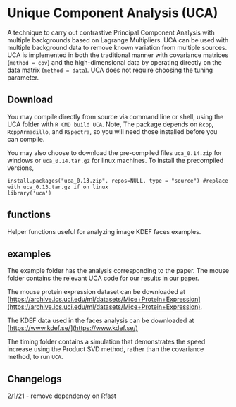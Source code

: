 # Unique Component Analysis (UCA)

A technique to carry out contrastive Principal Component Analysis with multiple backgrounds based on Lagrange Multipliers.
UCA can be used with multiple background data to remove known variation from multiple sources. UCA is implemented in both the traditional manner with covariance matrices (`method = cov`) and the high-dimensional data by operating directly on the data matrix (`method = data`). UCA does not require choosing the tuning parameter.

##  Download
You may compile directly from source via command line or shell, using the UCA folder with `R CMD build UCA`. Note, The package depends on `Rcpp`, `RcppArmadillo`, and `RSpectra`, so you will need those installed before you can compile.

 You may also choose to download the pre-compiled files `uca_0.14.zip` for windows or `uca_0.14.tar.gz` for linux machines. To install the precompiled versions,

```
install.packages("uca_0.13.zip", repos=NULL, type = "source") #replace with uca_0.13.tar.gz if on linux
library('uca')
```

## functions
Helper functions useful for analyzing image KDEF faces examples.

## examples
The example folder has the analysis corresponding to the paper. The mouse folder contains the relevant UCA code for our results in our paper.

The mouse protein expression dataset can be downloaded at [https://archive.ics.uci.edu/ml/datasets/Mice+Protein+Expression](https://archive.ics.uci.edu/ml/datasets/Mice+Protein+Expression).

The KDEF data used in the faces analysis can be downloaded at [https://www.kdef.se/](https://www.kdef.se/)

The timing folder contains a simulation that demonstrates the speed increase using the Product SVD method, rather than the covariance method, to run `UCA`.

## Changelogs
2/1/21 - remove dependency on Rfast
